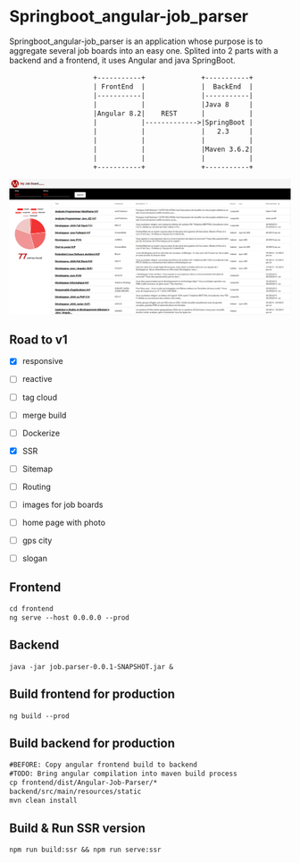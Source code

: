 # Springboot_angular-job_parser

Springboot_angular-job_parser is an application whose purpose is to aggregate several job boards into an easy one. Splited into  2 parts with a backend and a frontend, it uses Angular and java SpringBoot.

```
                     +-----------+              +-----------+
                     | FrontEnd  |              |  BackEnd  |
                     |-----------|              |-----------|
                     |           |              |Java 8     |
                     |Angular 8.2|    REST      |           |
                     |           |------------->|SpringBoot |
                     |           |              |   2.3     |
                     |           |              |           |
                     |           |              |Maven 3.6.2|
                     |           |              |           |
                     +-----------+              +-----------+
```
![screenshot](meta/img/screenshot.png)



## Road to v1

- [x] responsive
- [ ] reactive
- [ ] tag cloud
- [ ] merge build
- [ ] Dockerize
- [x] SSR
- [ ] Sitemap
- [ ] Routing
- [ ] images for job boards 
- [ ] home page with photo
- [ ] gps city
- [ ] slogan



## Frontend

```
cd frontend
ng serve --host 0.0.0.0 --prod
```



## Backend

```
java -jar job.parser-0.0.1-SNAPSHOT.jar &
```



## Build frontend for production

```
ng build --prod
```



## Build backend for production

```
#BEFORE: Copy angular frontend build to backend
#TODO: Bring angular compilation into maven build process
cp frontend/dist/Angular-Job-Parser/* backend/src/main/resources/static 
mvn clean install
```



## Build & Run SSR version

```
npm run build:ssr && npm run serve:ssr
```

